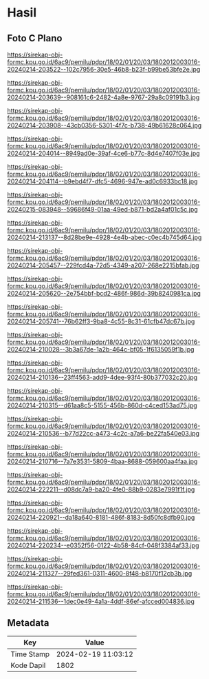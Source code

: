 # Hasil

## Foto C Plano

https://sirekap-obj-formc.kpu.go.id/6ac9/pemilu/pdpr/18/02/01/20/03/1802012003016-20240214-203522--102c7956-30e5-46b8-b23f-b99be53bfe2e.jpg

https://sirekap-obj-formc.kpu.go.id/6ac9/pemilu/pdpr/18/02/01/20/03/1802012003016-20240214-203639--908161c6-2482-4a8e-9767-29a8c09191b3.jpg

https://sirekap-obj-formc.kpu.go.id/6ac9/pemilu/pdpr/18/02/01/20/03/1802012003016-20240214-203908--43cb0356-5301-4f7c-b738-49b61628c064.jpg

https://sirekap-obj-formc.kpu.go.id/6ac9/pemilu/pdpr/18/02/01/20/03/1802012003016-20240214-204014--8949ad0e-39af-4ce6-b77c-8d4e7407f03e.jpg

https://sirekap-obj-formc.kpu.go.id/6ac9/pemilu/pdpr/18/02/01/20/03/1802012003016-20240214-204114--b9ebd4f7-dfc5-4696-947e-ad0c6933bc18.jpg

https://sirekap-obj-formc.kpu.go.id/6ac9/pemilu/pdpr/18/02/01/20/03/1802012003016-20240215-083948--59686f49-01aa-49ed-b871-bd2a4af01c5c.jpg

https://sirekap-obj-formc.kpu.go.id/6ac9/pemilu/pdpr/18/02/01/20/03/1802012003016-20240214-213137--8d28be9e-4928-4e4b-abec-c0ec4b745d64.jpg

https://sirekap-obj-formc.kpu.go.id/6ac9/pemilu/pdpr/18/02/01/20/03/1802012003016-20240214-205457--229fcd4a-72d5-4349-a207-268e2215bfab.jpg

https://sirekap-obj-formc.kpu.go.id/6ac9/pemilu/pdpr/18/02/01/20/03/1802012003016-20240214-205620--2e754bbf-bcd2-486f-986d-39b8240981ca.jpg

https://sirekap-obj-formc.kpu.go.id/6ac9/pemilu/pdpr/18/02/01/20/03/1802012003016-20240214-205741--76b62ff3-9ba8-4c55-8c31-61cfb47dc67b.jpg

https://sirekap-obj-formc.kpu.go.id/6ac9/pemilu/pdpr/18/02/01/20/03/1802012003016-20240214-210028--3b3a67de-1a2b-464c-bf05-1f6135059f1b.jpg

https://sirekap-obj-formc.kpu.go.id/6ac9/pemilu/pdpr/18/02/01/20/03/1802012003016-20240214-210136--23ff4563-add9-4dee-93f4-80b377032c20.jpg

https://sirekap-obj-formc.kpu.go.id/6ac9/pemilu/pdpr/18/02/01/20/03/1802012003016-20240214-210315--d61aa8c5-5155-456b-860d-c4ced153ad75.jpg

https://sirekap-obj-formc.kpu.go.id/6ac9/pemilu/pdpr/18/02/01/20/03/1802012003016-20240214-210536--b77d22cc-a473-4c2c-a7a6-be22fa540e03.jpg

https://sirekap-obj-formc.kpu.go.id/6ac9/pemilu/pdpr/18/02/01/20/03/1802012003016-20240214-210716--7a7e3531-5809-4baa-8688-059600aa4faa.jpg

https://sirekap-obj-formc.kpu.go.id/6ac9/pemilu/pdpr/18/02/01/20/03/1802012003016-20240214-222211--d08dc7a9-ba20-4fe0-88b9-0283e7991f1f.jpg

https://sirekap-obj-formc.kpu.go.id/6ac9/pemilu/pdpr/18/02/01/20/03/1802012003016-20240214-220921--da18a640-8181-486f-8183-8d50fc8dfb90.jpg

https://sirekap-obj-formc.kpu.go.id/6ac9/pemilu/pdpr/18/02/01/20/03/1802012003016-20240214-220234--e0352f56-0122-4b58-84cf-048f3384af33.jpg

https://sirekap-obj-formc.kpu.go.id/6ac9/pemilu/pdpr/18/02/01/20/03/1802012003016-20240214-211327--29fed361-0311-4600-8f48-b8170f12cb3b.jpg

https://sirekap-obj-formc.kpu.go.id/6ac9/pemilu/pdpr/18/02/01/20/03/1802012003016-20240214-211536--1dec0e49-4a1a-4ddf-86ef-afcced004836.jpg


## Metadata

| Key        | Value               |
| ---------- | ------------------- |
| Time Stamp | 2024-02-19 11:03:12 |
| Kode Dapil | 1802                |



